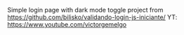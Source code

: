 Simple login page with dark mode toggle
project from https://github.com/bilisko/validando-login-js-iniciante/
YT: https://www.youtube.com/victorgemelgo

